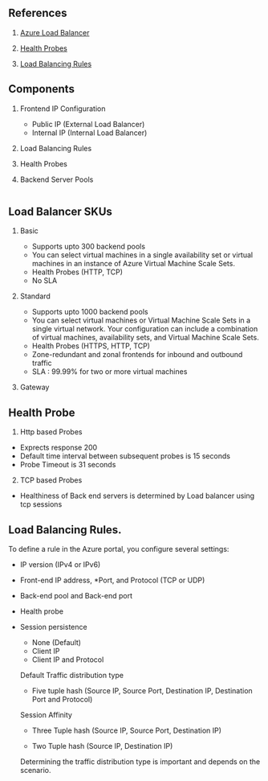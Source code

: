 ## References

1. [Azure Load Balancer](https://learn.microsoft.com/en-us/training/modules/configure-azure-load-balancer/2-determine-uses)

2. [Health Probes](https://learn.microsoft.com/en-us/training/modules/configure-azure-load-balancer/7-create-health-probes)

3. [Load Balancing Rules](https://learn.microsoft.com/en-us/training/modules/configure-azure-load-balancer/8-create-load-balancer-rules)

## Components

1. Frontend IP Configuration

   - Public IP (External Load Balancer)
   - Internal IP (Internal Load Balancer)

2. Load Balancing Rules
3. Health Probes
4. Backend Server Pools

```Load Balancer scales up to millions of TCP and UDP application flows.

```

## Load Balancer SKUs

1. Basic

   - Supports upto 300 backend pools
   - You can select virtual machines in a single availability set or virtual machines in an instance of Azure Virtual Machine Scale Sets.
   - Health Probes (HTTP, TCP)
   - No SLA

2. Standard

   - Supports upto 1000 backend pools
   - You can select virtual machines or Virtual Machine Scale Sets in a single virtual network. Your configuration can include a combination of virtual machines, availability sets, and Virtual Machine Scale Sets.
   - Health Probes (HTTPS, HTTP, TCP)
   - Zone-redundant and zonal frontends for inbound and outbound traffic
   - SLA : 99.99% for two or more virtual machines

3. Gateway

## Health Probe

1. Http based Probes

- Exprects response 200
- Default time interval between subsequent probes is 15 seconds
- Probe Timeout is 31 seconds

2. TCP based Probes

- Healthiness of Back end servers is determined by Load balancer using tcp sessions

## Load Balancing Rules.

To define a rule in the Azure portal, you configure several settings:

- IP version (IPv4 or IPv6)
- Front-end IP address, \*Port, and Protocol (TCP or UDP)
- Back-end pool and Back-end port
- Health probe
- Session persistence

  - None (Default)
  - Client IP
  - Client IP and Protocol

  Default Traffic distribution type

  - Five tuple hash (Source IP, Source Port, Destination IP, Destination Port and Protocol)

  Session Affinity

  - Three Tuple hash (Source IP, Source Port, Destination IP)

  - Two Tuple hash (Source IP, Destination IP)

  Determining the traffic distribution type is important and depends on the scenario.
